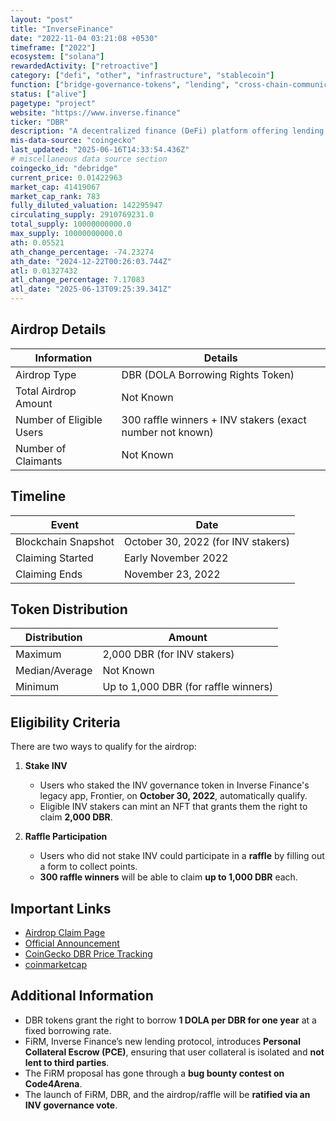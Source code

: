 ```yaml
---
layout: "post"
title: "InverseFinance"
date: "2022-11-04 03:21:08 +0530"
timeframe: ["2022"]
ecosystem: ["solana"]
rewardedActivity: ["retroactive"]
category: ["defi", "other", "infrastructure", "stablecoin"]
function: ["bridge-governance-tokens", "lending", "cross-chain-communication", "synthetics", "intent"]
status: ["alive"]
pagetype: "project"
website: "https://www.inverse.finance"
ticker: "DBR"
description: "A decentralized finance (DeFi) platform offering lending and borrowing solutions, including the DOLA stablecoin and DBR borrowing rights."
mis-data-source: "coingecko"
last_updated: "2025-06-16T14:33:54.436Z"
# miscellaneous data source section
coingecko_id: "debridge"
current_price: 0.01422963
market_cap: 41419067
market_cap_rank: 783
fully_diluted_valuation: 142295947
circulating_supply: 2910769231.0
total_supply: 10000000000.0
max_supply: 10000000000.0
ath: 0.05521
ath_change_percentage: -74.23274
ath_date: "2024-12-22T00:26:03.744Z"
atl: 0.01327432
atl_change_percentage: 7.17083
atl_date: "2025-06-13T09:25:39.341Z"
---
```


## Airdrop Details

| Information              | Details                                                   |
| ------------------------ | --------------------------------------------------------- |
| Airdrop Type             | DBR (DOLA Borrowing Rights Token)                         |
| Total Airdrop Amount     | Not Known                                                 |
| Number of Eligible Users | 300 raffle winners + INV stakers (exact number not known) |
| Number of Claimants      | Not Known                                                 |

## Timeline

| Event               | Date                               |
| ------------------- | ---------------------------------- |
| Blockchain Snapshot | October 30, 2022 (for INV stakers) |
| Claiming Started    | Early November 2022                |
| Claiming Ends       | November 23, 2022                  |

## Token Distribution

| Distribution   | Amount                               |
| -------------- | ------------------------------------ |
| Maximum        | 2,000 DBR (for INV stakers)          |
| Median/Average | Not Known                            |
| Minimum        | Up to 1,000 DBR (for raffle winners) |

## Eligibility Criteria

There are two ways to qualify for the airdrop:

1. **Stake INV**

   - Users who staked the INV governance token in Inverse Finance's legacy app, Frontier, on **October 30, 2022**, automatically qualify.
   - Eligible INV stakers can mint an NFT that grants them the right to claim **2,000 DBR**.

2. **Raffle Participation**
   - Users who did not stake INV could participate in a **raffle** by filling out a form to collect points.
   - **300 raffle winners** will be able to claim **up to 1,000 DBR** each.

## Important Links

- [Airdrop Claim Page](https://www.inverse.finance/claim-dbr)
- [Official Announcement](https://www.inverse.finance/blog/posts/en-US/dola-borrowing-rights-dbr-airdrop)
- [CoinGecko DBR Price Tracking](https://www.coingecko.com/en/coins/dola)
- [coinmarketcap](https://coinmarketcap.com/currencies/dola-borrowing-right)

## Additional Information

- DBR tokens grant the right to borrow **1 DOLA per DBR for one year** at a fixed borrowing rate.
- FiRM, Inverse Finance’s new lending protocol, introduces **Personal Collateral Escrow (PCE)**, ensuring that user collateral is isolated and **not lent to third parties**.
- The FiRM proposal has gone through a **bug bounty contest on Code4Arena**.
- The launch of FiRM, DBR, and the airdrop/raffle will be **ratified via an INV governance vote**.
